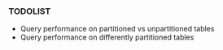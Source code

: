 ### TODOLIST

* Query performance on partitioned vs unpartitioned tables
* Query performance on differently partitioned tables
